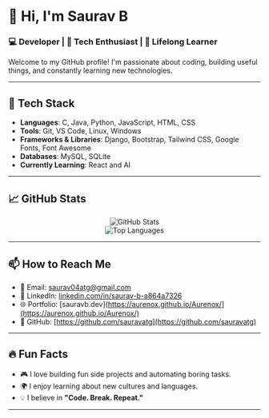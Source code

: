 # 👋 Hi, I'm Saurav B

### 💻 Developer | 🚀 Tech Enthusiast | 🌱 Lifelong Learner


Welcome to my GitHub profile! I'm passionate about coding, building useful things, and constantly learning new technologies.

---

## 🔧 Tech Stack

- **Languages**: C, Java, Python, JavaScript, HTML, CSS  
- **Tools**: Git, VS Code, Linux, Windows  
- **Frameworks & Libraries**: Django, Bootstrap, Tailwind CSS, Google Fonts, Font Awesome  
- **Databases**: MySQL, SQLite  
- **Currently Learning**: React and AI

---

## 📈 GitHub Stats

<p align="center">
  <img src="https://github-readme-stats.vercel.app/api?username=Aurenox&show_icons=true&theme=radical" alt="GitHub Stats" /> <br>
  <img src="https://github-readme-stats.vercel.app/api/top-langs/?username=Aurenox&layout=compact&theme=radical" alt="Top Languages" />
</p>

---

## 📫 How to Reach Me

- 📧 Email: [saurav04atg@gmail.com](mailto:saurav04atg@gmail.com)
- 💼 LinkedIn: [linkedin.com/in/saurav-b-a864a7326](https://in.linkedin.com/in/saurav-b-a864a7326)
- 🌐 Portfolio: [sauravb.dev](https://aurenox.github.io/Aurenox/](https://aurenox.github.io/Aurenox/)
- 🐙 GitHub: [https://github.com/sauravatg](https://github.com/sauravatg)

---

## 🔥 Fun Facts

- 🎮 I love building fun side projects and automating boring tasks.  
- 🌍 I enjoy learning about new cultures and languages.  
- 💡 I believe in **"Code. Break. Repeat."**

---
